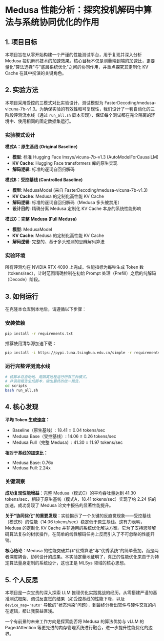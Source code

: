 # Medusa 性能分析：探究投机解码中算法与系统协同优化的作用

## 1. 项目目标

本项目旨在从零开始构建一个严谨的性能测试平台，用于复现并深入分析 Medusa 投机解码技术的加速效果。核心目标不仅是测量端到端的加速比，更要量化"算法选择"与"底层系统优化"之间的协同作用，并重点探究其定制化 KV Cache 在其中扮演的关键角色。

## 2. 实验方法

本项目采用受控的三模式对比实验设计，测试模型为 FasterDecoding/medusa-vicuna-7b-v1.3。为确保实验的有效性和可复现性，我们设计了一套自动化的三阶段评测流水线（通过 `run_all.sh` 脚本实现），保证每个测试都在完全隔离的环境中、使用相同的固定数据集运行。

### 实验模式设计

**模式A：原生基线 (Original Baseline)**
- **模型**: 标准 Hugging Face lmsys/vicuna-7b-v1.3 (AutoModelForCausalLM)
- **KV Cache**: Hugging Face transformers 库的原生实现
- **解码逻辑**: 标准的逐词自回归解码

**模式B：受控基线 (Controlled Baseline)**
- **模型**: MedusaModel (来自 FasterDecoding/medusa-vicuna-7b-v1.3)
- **KV Cache**: Medusa 的定制化高性能 KV Cache
- **解码逻辑**: 标准的逐词自回归解码（Medusa 多头被禁用）
- **设计目的**: 精确分离 Medusa 定制化 KV Cache 本身的系统性能影响

**模式C：完整 Medusa (Full Medusa)**
- **模型**: MedusaModel
- **KV Cache**: Medusa 的定制化高性能 KV Cache
- **解码逻辑**: 完整的、基于多头预测的思辨解码算法

### 实验环境
所有评测均在 NVIDIA RTX 4090 上完成。性能指标为每秒生成 Token 数（tokens/sec），计时范围精确控制在初始 Prompt 处理（Prefill）之后的纯解码（Decode）阶段。

## 3. 如何运行

在克隆本仓库到本地后，请遵循以下步骤：

### 安装依赖
```bash
pip install -r requirements.txt
```
推荐使用清华源加速下载：
```bash
pip install -i https://pypi.tuna.tsinghua.edu.cn/simple -r requirements.txt
```

### 运行完整评测流水线
```bash
# 该脚本将自动地、用隔离进程运行所有三种模式，
# 并调用报告生成脚本，输出最终的统一报告。
cd scripts
bash run_all.sh
```

## 4. 核心发现

**平均 Token 生成速度：**
- Baseline（原生基线）: 18.41 ± 0.04 tokens/sec
- Medusa Base（受控基线）: 14.06 ± 0.26 tokens/sec  
- Medusa Full（完整 Medusa）: 41.30 ± 11.97 tokens/sec

**相对于基线的加速比：**
- Medusa Base: 0.76x
- Medusa Full: 2.24x

### 关键洞察

**成功复现性能增益**：完整 Medusa（模式C）的平均吞吐量达到 41.30 tokens/sec，相较于原生基线（模式A，18.41 tokens/sec）实现了约 2.24 倍的加速，成功复现了 Medusa 论文中报告的显著性能提升。

**关于"协同优化"的重要发现**：实验揭示了一个关键的反直觉现象——受控基线（模式B）的性能（14.06 tokens/sec）稳定低于原生基线。这有力表明，Medusa 的定制化 KV Cache 并非通用的系统优化解决方案。它为了支持思辨解码算法复杂的树状操作，在简单的线性解码任务上反而引入了不可忽略的性能开销。

**核心结论**：Medusa 的性能突破并非"优秀算法"与"优秀系统"的简单叠加，而是两者深度耦合、协同设计的成果。本实验定量地证明了，真正的性能优化来自于为特定算法量身定制的系统设计，这也正是 MLSys 领域的核心思想。

## 5. 个人反思

本项目是一次宝贵的深入探索 LLM 推理优化实践挑战的经历。从零搭建严谨的基准测试框架、调试反直觉的结果（如受控基线的性能下降，以及 `device_map='auto'` 导致的"状态污染"问题），到最终分析出软件与硬件交互的内在逻辑，都让我获益匪浅。

一个有前景的未来工作方向是探索能否将 Medusa 的算法优势与 vLLM 的 PagedAttention 等更先进的内存管理系统进行融合，进一步提升性能优化的边界。
